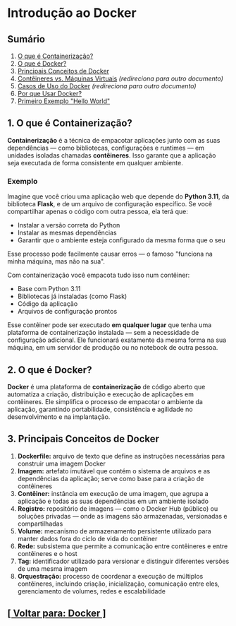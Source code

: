 # Introdução ao Docker

<!-- TODO: linkar este ponto com "Python". -->

## Sumário

1. [O que é Containerização?](#containerizacao)
2. [O que é Docker?](#docker)
3. [Principais Conceitos de Docker](#principais-conceitos-docker)
4. <a id="conteineres-vs-maquinas-virtuais">[Contêineres vs. Máquinas Virtuais](./1-conteineres-vs-maquinas-virtuais.md)</a> *(redireciona para outro documento)*
5. <a id="casos-uso-docker">[Casos de Uso do Docker](./2-casos-uso-docker.md)</a>  *(redireciona para outro documento)*
6. <a id="">[Por que Usar Docker?]()</a>
7. <a id="">[Primeiro Exemplo "Hello World"]()</a>

## <a id="containerizacao">1. O que é Containerização?</a>

**Containerização** é a técnica de empacotar aplicações junto com as suas dependências — como bibliotecas, configurações e runtimes — em unidades isoladas chamadas **contêineres**. Isso garante que a aplicação seja executada de forma consistente em qualquer ambiente.

### Exemplo

Imagine que você criou uma aplicação web que depende do **Python 3.11**, da biblioteca **Flask**, e de um arquivo de configuração específico. Se você compartilhar apenas o código com outra pessoa, ela terá que:

- Instalar a versão correta do Python
- Instalar as mesmas dependências
- Garantir que o ambiente esteja configurado da mesma forma que o seu

Esse processo pode facilmente causar erros — o famoso "funciona na minha máquina, mas não na sua".

Com containerização você empacota tudo isso num contêiner:

- Base com Python 3.11
- Bibliotecas já instaladas (como Flask)
- Código da aplicação
- Arquivos de configuração prontos

Esse contêiner pode ser executado **em qualquer lugar** que tenha uma plataforma de containerização instalada — sem a necessidade de configuração adicional. Ele funcionará exatamente da mesma forma na sua máquina, em um servidor de produção ou no notebook de outra pessoa.

## <a id="docker">2. O que é Docker?</a>

**Docker** é uma plataforma de **containerização** de código aberto que automatiza a criação, distribuição e execução de aplicações em contêineres. Ele simplifica o processo de empacotar o ambiente da aplicação, garantindo portabilidade, consistência e agilidade no desenvolvimento e na implantação.

## <a id="principais-conceitos-docker">3. Principais Conceitos de Docker</a>

1. **Dockerfile:** arquivo de texto que define as instruções necessárias para construir uma imagem Docker
2. **Imagem:** artefato imutável que contém o sistema de arquivos e as dependências da aplicação; serve como base para a criação de contêineres
3. **Contêiner:** instância em execução de uma imagem, que agrupa a aplicação e todas as suas dependências em um ambiente isolado
4. **Registro:** repositório de imagens — como o Docker Hub (público) ou soluções privadas — onde as imagens são armazenadas, versionadas e compartilhadas
5. **Volume:** mecanismo de armazenamento persistente utilizado para manter dados fora do ciclo de vida do contêiner
6. **Rede:** subsistema que permite a comunicação entre contêineres e entre contêineres e o host
7. **Tag:** identificador utilizado para versionar e distinguir diferentes versões de uma mesma imagem
8. **Orquestração:** processo de coordenar a execução de múltiplos contêineres, incluindo criação, inicialização, comunicação entre eles, gerenciamento de volumes, redes e escalabilidade

## [[ Voltar para: Docker ]](../docker.md#introducao-docker)